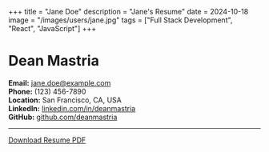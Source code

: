 +++
title = "Jane Doe"
description = "Jane's Resume"
date = 2024-10-18
image = "/images/users/jane.jpg"
tags = ["Full Stack Development", "React", "JavaScript"]
+++

# Dean Mastria

**Email:** jane.doe@example.com  
**Phone:** (123) 456-7890  
**Location:** San Francisco, CA, USA  
**LinkedIn:** [linkedin.com/in/deanmastria](https://linkedin.com/in/deanmastria)  
**GitHub:** [github.com/deanmastria](https://github.com/deanmastria)  

---


[Download Resume PDF](/files/jane-doe-resume.pdf)
